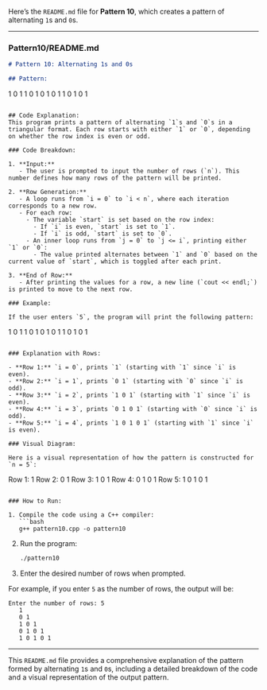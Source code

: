 Here’s the `README.md` file for **Pattern 10**, which creates a pattern of alternating `1`s and `0`s.

---

### Pattern10/README.md

```md
# Pattern 10: Alternating 1s and 0s

## Pattern:
```
   1
   0 1
   1 0 1
   0 1 0 1
   1 0 1 0 1
```

## Code Explanation:
This program prints a pattern of alternating `1`s and `0`s in a triangular format. Each row starts with either `1` or `0`, depending on whether the row index is even or odd.

### Code Breakdown:

1. **Input:**
   - The user is prompted to input the number of rows (`n`). This number defines how many rows of the pattern will be printed.

2. **Row Generation:**
   - A loop runs from `i = 0` to `i < n`, where each iteration corresponds to a new row.
   - For each row:
     - The variable `start` is set based on the row index:
       - If `i` is even, `start` is set to `1`.
       - If `i` is odd, `start` is set to `0`.
     - An inner loop runs from `j = 0` to `j <= i`, printing either `1` or `0`:
       - The value printed alternates between `1` and `0` based on the current value of `start`, which is toggled after each print.

3. **End of Row:**
   - After printing the values for a row, a new line (`cout << endl;`) is printed to move to the next row.

### Example:

If the user enters `5`, the program will print the following pattern:

```
   1
   0 1
   1 0 1
   0 1 0 1
   1 0 1 0 1
```

### Explanation with Rows:

- **Row 1:** `i = 0`, prints `1` (starting with `1` since `i` is even).
- **Row 2:** `i = 1`, prints `0 1` (starting with `0` since `i` is odd).
- **Row 3:** `i = 2`, prints `1 0 1` (starting with `1` since `i` is even).
- **Row 4:** `i = 3`, prints `0 1 0 1` (starting with `0` since `i` is odd).
- **Row 5:** `i = 4`, prints `1 0 1 0 1` (starting with `1` since `i` is even).

### Visual Diagram:

Here is a visual representation of how the pattern is constructed for `n = 5`:

```
Row 1:     1
Row 2:    0 1
Row 3:   1 0 1
Row 4:  0 1 0 1
Row 5: 1 0 1 0 1
```

### How to Run:

1. Compile the code using a C++ compiler:
   ```bash
   g++ pattern10.cpp -o pattern10
   ```

2. Run the program:
   ```bash
   ./pattern10
   ```

3. Enter the desired number of rows when prompted.

For example, if you enter `5` as the number of rows, the output will be:

```
Enter the number of rows: 5
   1
   0 1
   1 0 1
   0 1 0 1
   1 0 1 0 1
```

---

This `README.md` file provides a comprehensive explanation of the pattern formed by alternating `1`s and `0`s, including a detailed breakdown of the code and a visual representation of the output pattern.
